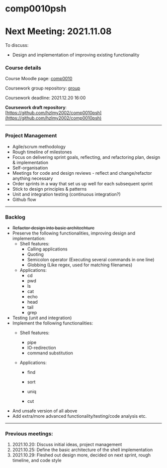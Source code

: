 # comp0010psh


# Next Meeting: 2021.11.08

To discuss:
- Design and implementation of improving existing functionality


### Course details

Course Moodle page: [comp0010](https://moodle.ucl.ac.uk/course/view.php?id=1365)

Coursework group repository: [group](https://github.com/comp0010/comp0010-shell-python-p30)

Coursework deadline: 2021.12.20 16:00

**Coursework draft repository**: [https://github.com/hzlmy2002/comp0010psh](https://github.com/hzlmy2002/comp0010psh)

---

### Project Management

- Agile/scrum methodology
- Rough timeline of milestones
- Focus on delivering sprint goals, reflecting, and refactoring plan, design & implementation
- Self-organisation
- Meetings for code and design reviews - reflect and change/refactor anything necessary
- Order sprints in a way that set us up well for each subsequent sprint
- Stick to design principles & patterns
- Unit and integration testing (continuous integration?)
- Github flow

---

### Backlog
- ~~Refactor design into basic architechture~~
- Preserve the following functionalities, improving design and implementation:
  - Shell features:
    - Calling applications
    - Quoting
    - Semicolon operator (Executing several commands in one line)
    - Globbing (Like regex, used for matching filenames)
  - Applications:
    - cd
    - pwd
    - ls
    - cat
    - echo
    - head
    - tail
    - grep
- Testing (unit and integration)
- Implement the following functionalities:
  - Shell features:
    - pipe
    - IO-redirection
    - command substitution
    
  - Applications: 
  
    - find
  
    - sort
  
    - uniq
  
    - cut
- And unsafe version of all above
- Add extra/more advanced functionality/testing/code analysis etc.

---
### Previous meetings:

1. 2021.10.20: Discuss initial ideas, project management
2. 2021.10.25: Define the basic architecture of the shell implementation
3. 2021.10.29: Fleshed out design more, decided on next sprint, rough timeline, and code style
